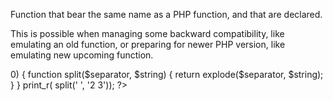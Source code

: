 Function that bear the same name as a PHP function, and that are declared. 

This is possible when managing some backward compatibility, like emulating an old function, or preparing for newer PHP version, like emulating new upcoming function.

<?php

if (version_compare(PHP_VERSION, 7.0) > 0) {
    function split($separator, $string) {
        return explode($separator, $string);
    }
}

print_r( split(' ', '2 3'));

?>

